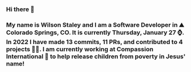 ### Hi there 👋

### My name is Wilson Staley and I am a Software Developer in ⛰ Colorado Springs, CO.  It is currently Thursday, January 27 ⌚. In 2022 I have made 13 commits, 11 PRs, and contributed to 4 projects 👨‍💻. I am currently working at Compassion International 🏢 to help release children from poverty in Jesus' name!